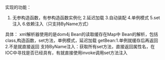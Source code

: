 实现的功能：
1. 无参构造函数，有参构造函数实例化
2.延迟加载
3.自动装配
4.单例模式
5.set注入
6.依赖注入（只支持ByName方式）

具体：
xml解析器使用的是dom4j
Bean的读取缓存在Map中
Bean的解析，包括class,构造函数，set方法，单例模式，延迟加载
getBean:1.单例就缓存后再返回  2.不是就直接返回
支持ByName注入：获取所有set方法，直接返回属性名，在IOC中寻找是否已经具有，有就直接使用invoke调用set方法注入

